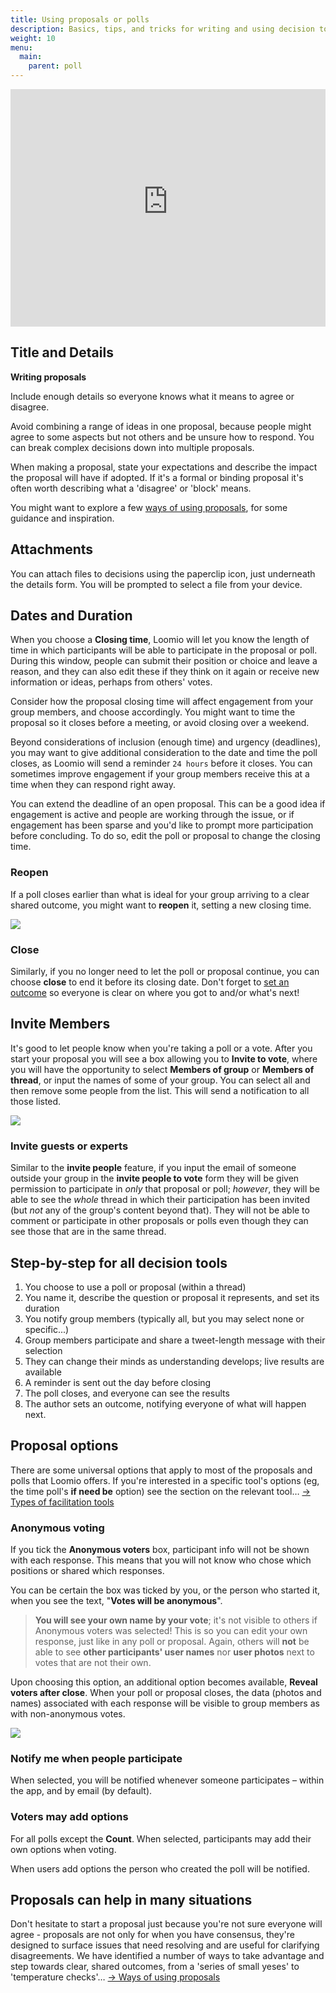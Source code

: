 ```yaml
---
title: Using proposals or polls
description: Basics, tips, and tricks for writing and using decision tools.
weight: 10
menu:
  main:
    parent: poll
---
```

<iframe width="100%" height="380px" src="https://www.youtube-nocookie.com/embed/O-laa4di8kI" frameborder="0" allowfullscreen></iframe>

## Title and Details

**Writing proposals**

Include enough details so everyone knows what it means to agree or disagree.

Avoid combining a range of ideas in one proposal, because people might agree to some aspects but not others and be unsure how to respond. You can break complex decisions down into multiple proposals.

When making a proposal, state your expectations and describe the impact the proposal will have if adopted. If it's a formal or binding proposal it's often worth describing what a 'disagree' or 'block' means.

You might want to explore a few [ways of using proposals](../proposal_types/#ways-of-using-proposals), for some guidance and inspiration.

## Attachments

You can attach files to decisions using the paperclip icon, just underneath the details form. You will be prompted to select a file from your device.

## Dates and Duration

When you choose a **Closing time**, Loomio will let you know the length of time in which participants will be able to participate in the proposal or poll. During this window, people can submit their position or choice and leave a reason, and they can also edit these if they think on it again or receive new information or ideas, perhaps from others' votes.

Consider how the proposal closing time will affect engagement from your group members, and choose accordingly. You might want to time the proposal so it closes before a meeting, or avoid closing over a weekend.

Beyond considerations of inclusion (enough time) and urgency (deadlines), you may want to give additional consideration to the date and time the poll closes, as Loomio will send a reminder `24 hours` before it closes. You can sometimes improve engagement if your group members receive this at a time when they can respond right away.

You can extend the deadline of an open proposal. This can be a good idea if engagement is active and people are working through the issue, or if engagement has been sparse and you'd like to prompt more participation before concluding. To do so, edit the poll or proposal to change the closing time.

### Reopen

If a poll closes earlier than what is ideal for your group arriving to a clear shared outcome, you might want to **reopen** it, setting a new closing time.

![](reopen.png)

### Close

Similarly, if you no longer need to let the poll or proposal continue, you can choose **close** to end it before its closing date. Don't forget to [set an outcome](../outcomes) so everyone is clear on where you got to and/or what's next!

## Invite Members

It's good to let people know when you're taking a poll or a vote. After you start your proposal you will see a box allowing you to **Invite to vote**, where you will have the opportunity to select **Members of group** or **Members of thread**, or input the names of some of your group. You can select all and then remove some people from the list. This will send a notification to all those listed.

![](invite_people_to_vote_modal.png)

### Invite guests or experts

Similar to the **invite people** feature, if you input the email of someone outside your group in the **invite people to vote** form they will be given permission to participate in _only_ that proposal or poll; _however_, they will be able to see the _whole_ thread in which their participation has been invited (but _not_ any of the group's content beyond that). They will not be able to comment or participate in other proposals or polls even though they can see those that are in the same thread.

## Step-by-step for all decision tools

1. You choose to use a poll or proposal (within a thread)
2. You name it, describe the question or proposal it represents, and set its duration
3. You notify group members (typically all, but you may select none or specific...)
3. Group members participate and share a tweet-length message with their selection
4. They can change their minds as understanding develops; live results are available
5. A reminder is sent out the day before closing
6. The poll closes, and everyone can see the results
7. The author sets an outcome, notifying everyone of what will happen next.

## Proposal options

There are some universal options that apply to most of the proposals and polls that Loomio offers. If you're interested in a specific tool's options (eg, the time poll's **if need be** option) see the section on the relevant tool… [→ Types of facilitation tools](../proposal_types)

### Anonymous voting

If you tick the **Anonymous voters** box, participant info will not be shown with each response. This means that you will not know who chose which positions or shared which responses.

You can be certain the box was ticked by you, or the person who started it, when you see the text, "**Votes will be anonymous**".

> **You will see your own name by your vote**; it's not visible to others if Anonymous voters was selected! This is so you can edit your own response, just like in any poll or proposal. Again, others will **not** be able to see **other participants' user names** nor **user photos** next to votes that are not their own.

Upon choosing this option, an additional option becomes available, **Reveal voters after close**. When your poll or proposal closes, the data (photos and names) associated with each response will be visible to group members as with non-anonymous votes.

![](reveal_voters_after_close.png)

### Notify me when people participate

When selected, you will be notified whenever someone participates – within the app, and by email (by default).

### Voters may add options

For all polls except the **Count**. When selected, participants may add their own options when voting.

When users add options the person who created the poll will be notified.

## Proposals can help in many situations

Don't hesitate to start a proposal just because you're not sure everyone will agree - proposals are not only for when you have consensus, they're designed to surface issues that need resolving and are useful for clarifying disagreements. We have identified a number of ways to take advantage and step towards clear, shared outcomes, from a 'series of small yeses' to 'temperature checks'… [→ Ways of using proposals](../proposal_types/#ways-of-using-proposals)
